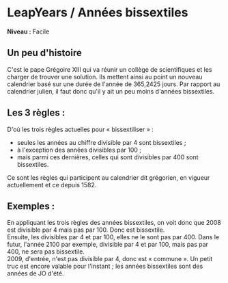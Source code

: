 # LeapYears / Années bissextiles

**Niveau :** Facile

## Un peu d'histoire

C'est le pape Grégoire XIII qui va réunir un collège de scientifiques et les charger de trouver une solution. Ils mettent ainsi au point un nouveau calendrier basé sur une durée de l'année de 365,2425 jours. Par rapport au calendrier julien, il faut donc qu'il y ait un peu moins d'années bissextiles.

## Les 3 règles :

D'où les trois règles actuelles pour « bissextiliser » :
- seules les années au chiffre divisible par 4 sont bissextiles ;
- à l'exception des années divisibles par 100 ;
- mais parmi ces dernières, celles qui sont divisibles par 400 sont bissextiles.

Ce sont les règles qui participent au calendrier dit grégorien, en vigueur actuellement et ce depuis 1582.

## Exemples :

En appliquant les trois règles des années bissextiles, on voit donc que 2008 est divisible par 4 mais pas par 100. Donc est bissextile.  
Ensuite, les divisibles par 4 et par 100, elles ne le sont pas par 400. Dans le futur, l'année 2100 par exemple, divisible par 4 et par 100, mais pas par 400, ne sera pas bissextile.   
2009, d'entrée, n'est pas divisible par 4, donc est « commune ». Un petit truc est encore valable pour l'instant ; les années bissextiles sont des années de JO d'été.